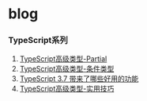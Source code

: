 # blog
### TypeScript系列
1. [TypeScript高级类型-Partial](https://github.com/localSummer/blog/blob/master/typescipt/TypeScript%E9%AB%98%E7%BA%A7%E7%B1%BB%E5%9E%8B-Partial.md)
2. [TypeScript高级类型-条件类型](https://github.com/localSummer/blog/blob/master/typescipt/TypeScript%E9%AB%98%E7%BA%A7%E7%B1%BB%E5%9E%8B-%E6%9D%A1%E4%BB%B6%E7%B1%BB%E5%9E%8B.md)
3. [TypeScript 3.7 带来了哪些好用的功能](https://github.com/localSummer/blog/blob/master/typescipt/TypeScript%203.7%20%E5%B8%A6%E6%9D%A5%E4%BA%86%E5%93%AA%E4%BA%9B%E5%A5%BD%E7%94%A8%E7%9A%84%E5%8A%9F%E8%83%BD.md)
4. [TypeScript高级类型-实用技巧](https://github.com/localSummer/blog/blob/master/typescipt/TypeScript%E9%AB%98%E7%BA%A7%E7%B1%BB%E5%9E%8B-%E5%AE%9E%E7%94%A8%E6%8A%80%E5%B7%A7.md)

